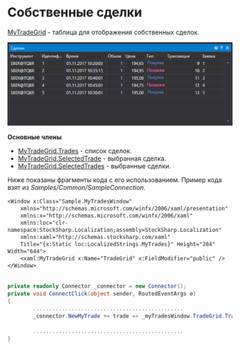 # Собственные сделки

[MyTradeGrid](xref:StockSharp.Xaml.MyTradeGrid) \- таблица для отображения собственных сделок. 

![GUI MytradeGrid](../../../../images/gui_mytradegrid.png)

**Основные члены**

- [MyTradeGrid.Trades](xref:StockSharp.Xaml.MyTradeGrid.Trades) \- список сделок.
- [MyTradeGrid.SelectedTrade](xref:StockSharp.Xaml.MyTradeGrid.SelectedTrade) \- выбранная сделка.
- [MyTradeGrid.SelectedTrades](xref:StockSharp.Xaml.MyTradeGrid.SelectedTrades) \- выбранные сделки.

Ниже показаны фрагменты кода с его использованием. Пример кода взят из *Samples\/Common\/SampleConnection*. 

```xaml
<Window x:Class="Sample.MyTradesWindow"
	xmlns="http://schemas.microsoft.com/winfx/2006/xaml/presentation"
	xmlns:x="http://schemas.microsoft.com/winfx/2006/xaml"
	xmlns:loc="clr-namespace:StockSharp.Localization;assembly=StockSharp.Localization"
	xmlns:xaml="http://schemas.stocksharp.com/xaml"
	Title="{x:Static loc:LocalizedStrings.MyTrades}" Height="284" Width="644">
	<xaml:MyTradeGrid x:Name="TradeGrid" x:FieldModifier="public" />
</Window>
	  				
```
```cs
private readonly Connector _connector = new Connector();
private void ConnectClick(object sender, RoutedEventArgs e)
{
		...............................................
		_connector.NewMyTrade += trade => _myTradesWindow.TradeGrid.Trades.Add(trade);
			
		...............................................
}
	  				
```
